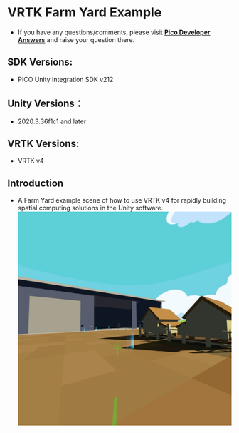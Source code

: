 # VRTK Farm Yard Example
- If you have any questions/comments, please visit [**Pico Developer Answers**](https://devanswers.pico-interactive.com/) and raise your question there.

## SDK Versions:
   
   - PICO Unity Integration SDK v212

## Unity Versions：

   - 2020.3.36f1c1 and later

## VRTK Versions:
   - VRTK v4

## Introduction
   - A Farm Yard example scene of how to use VRTK v4 for rapidly building spatial computing solutions in the Unity software.
   ![ ](https://github.com/picoxr/VRTK.Tutorials.FarmYard/blob/main/ScreenShots/1.jpeg)
